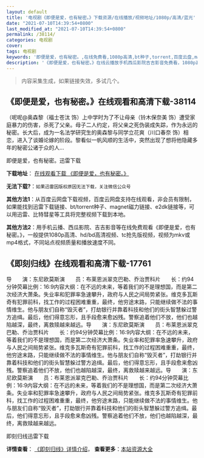 ```yaml
---
layout: default
title: '电视剧《即便是爱，也有秘密。》下载资源/在线播放/视频地址/1080p/高清/蓝光'
date: "2021-07-10T14:39:54+0800"
last_modified_at: "2021-07-10T14:39:54+0800"
permalink: /38114/
categories: 电视剧
cover:
tags: 电视剧
keywords: '即便是爱，也有秘密。,在线免费看,1080p高清,bt种子,torrent,百度云盘,magnet,磁力链,迅雷下载资源'
description: '《即便是爱，也有秘密。》在线云播放手机西瓜影院吉吉影音免费看，1080p高清bd/hd未删减完整版和tc抢先枪版，mkv/mp4格式，附带bt/torrent种子、magnet/磁力链、百度云盘、网盘资源迅雷下载链接'
---
```


>内容采集生成，如果链接失效，多试几个。


## 《即便是爱，也有秘密。》在线观看和高清下载-38114

（呢呢@奥森黎（福士苍汰 饰）上中学时为了不让母亲（铃木保奈美 饰）遭受家庭暴力的伤害，杀死了父亲。母子二人约定，将父亲之死伪装成失踪，作为永远的秘密。长大后，成为一名法学研究生的奥森黎与同学立花爽（川口春奈 饰）相恋，进入了谈婚论嫁的阶段。黎看似一帆风顺的生活中，突然出现了想将他隐藏多年的秘密公诸于众的人…


即便是爱，也有秘密。迅雷下载

**下载地址**： [在线观看下载 《即便是爱，也有秘密。》](https://www.993dy.com//vod-detail-id-26787.html) 


**无法下载?**：`如果迅雷因版权原因无法下载，关注微信公众号 `

**其他方法1**：从百度云网盘下载视频，百度云网盘支持在线观看，非会员有限制，如果能找到迅雷下载链接、bt/torrent种子、magnet磁力链接、e2dk链接等，可以用迅雷、比特彗星等工具将完整视频下载到本地。

**其他方法2**：用手机云播、西瓜影院、吉吉影音等在线免费观看《即便是爱，也有秘密。》，一般提供1080p高清、hd/bd高清视频、tc抢先版视频，视频为mkv或mp4格式，不同站点视频质量和播放速度不同。


## 《即刻归线》在线观看和高清下载-17761

导　　演：东尼欧莫斯演　　员：布莱恩派翠克巴勒、乔治贾科片　　长：约94分钟荧幕比例：16:9内容大纲：在不远的未来，等着我们的不是理想国，而是第二次经济大萧条。失业率和犯罪率急速攀升，政府与人民之间局势紧张。维克多瓦斯奇有犯罪前科，找工作的过程困难重重，最终，他穷途末路，只能继续做不法的事情维生。他与朋友们自称“毁灭者”，打劫银行并靠着科技和他们的街头智慧躲过警方追缉。最后，他们得意忘形，且手段愈来愈凶残。警察追着他们不放，他们也越陷越深，最终，离救赎越来越远。导　　演：东尼欧莫斯演　　员：布莱恩派翠克巴勒、乔治贾科片　　长：约94分钟荧幕比例：16:9内容大纲：在不远的未来，等着我们的不是理想国，而是第二次经济大萧条。失业率和犯罪率急速攀升，政府与人民之间局势紧张。维克多瓦斯奇有犯罪前科，找工作的过程困难重重，最终，他穷途末路，只能继续做不法的事情维生。他与朋友们自称“毁灭者”，打劫银行并靠着科技和他们的街头智慧躲过警方追缉。最后，他们得意忘形，且手段愈来愈凶残。警察追着他们不放，他们也越陷越深，最终，离救赎越来越远。导　　演：东尼欧莫斯演　　员：布莱恩派翠克巴勒、乔治贾科片　　长：约94分钟荧幕比例：16:9内容大纲：在不远的未来，等着我们的不是理想国，而是第二次经济大萧条。失业率和犯罪率急速攀升，政府与人民之间局势紧张。维克多瓦斯奇有犯罪前科，找工作的过程困难重重，最终，他穷途末路，只能继续做不法的事情维生。他与朋友们自称“毁灭者”，打劫银行并靠着科技和他们的街头智慧躲过警方追缉。最后，他们得意忘形，且手段愈来愈凶残。警察追着他们不放，他们也越陷越深，最终，离救赎越来越远。


即刻归线迅雷下载

**详情查看**： [《即刻归线》详情介绍](/movie/17761/)， **查看更多**：[本站资源大全](/movie/t/all/)

